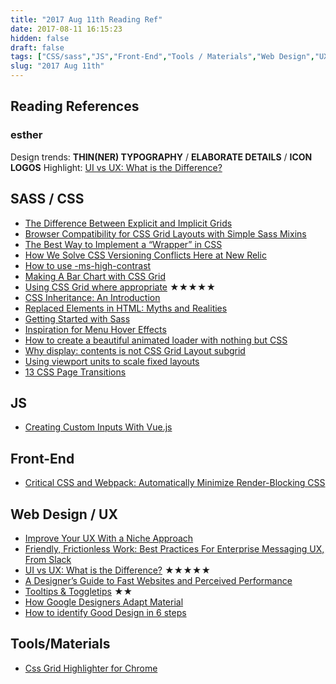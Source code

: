 ```yaml
---
title: "2017 Aug 11th Reading Ref"
date: 2017-08-11 16:15:23
hidden: false
draft: false
tags: ["CSS/sass","JS","Front-End","Tools / Materials","Web Design","UX / UI"]
slug: "2017 Aug 11th"
---
```


## Reading References
### esther
Design trends: **THIN(NER) TYPOGRAPHY** / **ELABORATE DETAILS** / **ICON LOGOS**
Highlight: [UI vs UX: What is the Difference?](https://www.sitepoint.com/ui-vs-ux-what-is-the-difference/)


<!--more-->

## SASS / CSS
- [The Difference Between Explicit and Implicit Grids](https://css-tricks.com/difference-explicit-implicit-grids/)
- [Browser Compatibility for CSS Grid Layouts with Simple Sass Mixins](https://css-tricks.com/browser-compatibility-css-grid-layouts-simple-sass-mixins/)
- [The Best Way to Implement a “Wrapper” in CSS](https://css-tricks.com/best-way-implement-wrapper-css/)
- [How We Solve CSS Versioning Conflicts Here at New Relic](https://blog.newrelic.com/2017/07/27/css-versioning-conflicts/)
- [How to use -ms-high-contrast](http://www.gwhitworth.com/blog/2017/04/how-to-use-ms-high-contrast)
- [Making A Bar Chart with CSS Grid](https://css-tricks.com/making-a-bar-chart-with-css-grid/)
- [Using CSS Grid where appropriate](https://www.silvestarbistrovic.from.hr/articles/using-css-grid-where-appropriate/) ★★★★★
- [CSS Inheritance: An Introduction](https://www.sitepoint.com/css-inheritance-introduction/)
- [Replaced Elements in HTML: Myths and Realities](https://www.sitepoint.com/replaced-elements-html-myths-realities/)
- [Getting Started with Sass](https://www.sitepoint.com/getting-started-with-sass/)
- [Inspiration for Menu Hover Effects](https://tympanus.net/codrops/2017/08/01/inspiration-for-menu-hover-effects/)
- [How to create a beautiful animated loader with nothing but CSS](https://codeburst.io/how-to-create-a-beautiful-animated-loader-with-nothing-but-css-d1962fc5a66c)
- [Why display: contents is not CSS Grid Layout subgrid](https://www.rachelandrew.co.uk/archives/2017/07/20/why-display-contents-is-not-css-grid-layout-subgrid/)
- [Using viewport units to scale fixed layouts](https://hackernoon.com/using-viewport-units-to-scale-fixed-layouts-869638bb91f9)
- [13 CSS Page Transitions](http://freefrontend.com/css-page-transitions/)


## JS
- [Creating Custom Inputs With Vue.js](https://www.smashingmagazine.com/2017/08/creating-custom-inputs-vue-js/)


## Front-End
- [Critical CSS and Webpack: Automatically Minimize Render-Blocking CSS](https://vuejsdevelopers.com/2017/07/24/critical-css-webpack/)


## Web Design / UX
- [Improve Your UX With a Niche Approach](https://www.webdesignerdepot.com/2017/08/improve-your-ux-with-a-niche-approach/)
- [Friendly, Frictionless Work: Best Practices For Enterprise Messaging UX, From Slack](https://www.smashingmagazine.com/2017/08/best-practices-enterprise-messaging-ux-slack/)
- [UI vs UX: What is the Difference?](https://www.sitepoint.com/ui-vs-ux-what-is-the-difference/) ★★★★★
- [A Designer’s Guide to Fast Websites and Perceived Performance](https://www.sitepoint.com/a-designers-guide-to-fast-websites-and-perceived-performance/)
- [Tooltips & Toggletips](https://inclusive-components.design/tooltips-toggletips/) ★★
- [How Google Designers Adapt Material](https://medium.com/google-design/how-google-designers-adapt-material-e2818ad09d7d)
- [How to identify Good Design in 6 steps](https://medium.muz.li/how-to-identify-good-design-in-6-steps-e35da387b7c9)


## Tools/Materials
- [Css Grid Highlighter for Chrome](https://github.com/ademilter/chrome-css-grid-highlighter)
